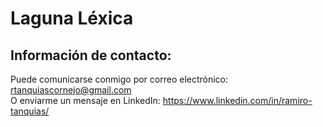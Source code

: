 # Laguna Léxica
## Información de contacto:
Puede comunicarse conmigo por correo electrónico: rtanquiascornejo@gmail.com\
O enviarme un mensaje en LinkedIn: https://www.linkedin.com/in/ramiro-tanquias/